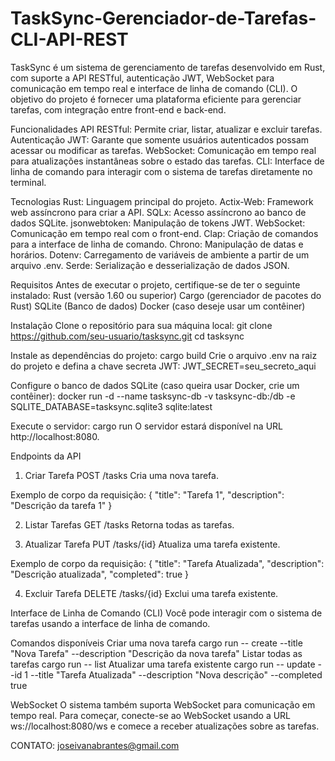 # TaskSync-Gerenciador-de-Tarefas-CLI-API-REST
TaskSync é um sistema de gerenciamento de tarefas desenvolvido em Rust, com suporte a API RESTful, autenticação JWT, WebSocket para comunicação em tempo real e interface de linha de comando (CLI). O objetivo do projeto é fornecer uma plataforma eficiente para gerenciar tarefas, com integração entre front-end e back-end.

Funcionalidades
  API RESTful: Permite criar, listar, atualizar e excluir tarefas.
  Autenticação JWT: Garante que somente usuários autenticados possam acessar ou modificar as tarefas.
  WebSocket: Comunicação em tempo real para atualizações instantâneas sobre o estado das tarefas.
  CLI: Interface de linha de comando para interagir com o sistema de tarefas diretamente no terminal.

Tecnologias
  Rust: Linguagem principal do projeto.
  Actix-Web: Framework web assíncrono para criar a API.
  SQLx: Acesso assíncrono ao banco de dados SQLite.
  jsonwebtoken: Manipulação de tokens JWT.
  WebSocket: Comunicação em tempo real com o front-end.
  Clap: Criação de comandos para a interface de linha de comando.
  Chrono: Manipulação de datas e horários.
  Dotenv: Carregamento de variáveis de ambiente a partir de um arquivo .env.
  Serde: Serialização e desserialização de dados JSON.

Requisitos
  Antes de executar o projeto, certifique-se de ter o seguinte instalado:
  Rust (versão 1.60 ou superior)
  Cargo (gerenciador de pacotes do Rust)
  SQLite (Banco de dados)
  Docker (caso deseje usar um contêiner)

Instalação
Clone o repositório para sua máquina local:
  git clone https://github.com/seu-usuario/tasksync.git
  cd tasksync

Instale as dependências do projeto:
  cargo build
  Crie o arquivo .env na raiz do projeto e defina a chave secreta JWT:
    JWT_SECRET=seu_secreto_aqui

Configure o banco de dados SQLite (caso queira usar Docker, crie um contêiner):
docker run -d --name tasksync-db -v tasksync-db:/db -e SQLITE_DATABASE=tasksync.sqlite3 sqlite:latest

Execute o servidor:
  cargo run
  O servidor estará disponível na URL http://localhost:8080.

Endpoints da API
1. Criar Tarefa
  POST /tasks
    Cria uma nova tarefa.

Exemplo de corpo da requisição:
{
  "title": "Tarefa 1",
  "description": "Descrição da tarefa 1"
}

2. Listar Tarefas
  GET /tasks
  Retorna todas as tarefas.

3. Atualizar Tarefa
  PUT /tasks/{id}
  Atualiza uma tarefa existente.

Exemplo de corpo da requisição:
{
  "title": "Tarefa Atualizada",
  "description": "Descrição atualizada",
  "completed": true
}

4. Excluir Tarefa
  DELETE /tasks/{id}
  Exclui uma tarefa existente.

Interface de Linha de Comando (CLI)
Você pode interagir com o sistema de tarefas usando a interface de linha de comando.

Comandos disponíveis
Criar uma nova tarefa
  cargo run -- create --title "Nova Tarefa" --description "Descrição da nova tarefa"
Listar todas as tarefas
  cargo run -- list
Atualizar uma tarefa existente
  cargo run -- update --id 1 --title "Tarefa Atualizada" --description "Nova descrição" --completed true
  
WebSocket
O sistema também suporta WebSocket para comunicação em tempo real. Para começar, conecte-se ao WebSocket usando a URL ws://localhost:8080/ws e comece a receber atualizações sobre as tarefas.





CONTATO: joseivanabrantes@gmail.com
